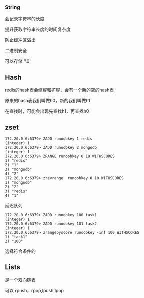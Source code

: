 ### String

会记录字符串的长度

提升获取字符串长度的时间复杂度

防止缓冲区溢出



二进制安全

可以存储 '\0'



## Hash

redis的hash表会缩容和扩容，会有一个新的空的hash表

原来的hash表我们叫做h0，新的我们叫做h1

在查找时，可能会出现先查找h1，再查找h0



## zset

[zset实现排行榜]: https://www.jianshu.com/p/6d1991fef1d7

```shell
172.20.0.6:6379> ZADD runoobkey 1 redis
(integer) 1
172.20.0.6:6379> ZADD runoobkey 2 mongodb
(integer) 1
172.20.0.6:6379> ZRANGE runoobkey 0 10 WITHSCORES
1) "redis"
2) "1"
3) "mongodb"
4) "2"
172.20.0.6:6379> zrevrange  runoobkey 0 10 WITHSCORES
1) "mongodb"
2) "2"
3) "redis"
4) "1"

```



延迟队列

```shell
172.20.0.6:6379> ZADD runoobkey 100 task1
(integer) 1
172.20.0.6:6379> ZADD runoobkey 101 task2
(integer) 1
172.20.0.6:6379> zrangebyscore runoobkey -inf 100 WITHSCORES
1) "task1"
2) "100"
```



选择符合条件的



## Lists

是一个双向链表

可以 rpush，rpop,lpush,lpop











